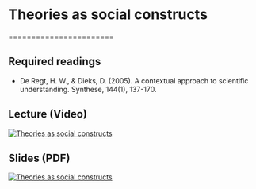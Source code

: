 # Theories as social constructs
=======================

## Required readings

- De Regt, H. W., & Dieks, D. (2005). A contextual approach to scientific understanding. Synthese, 144(1), 137-170. 

## Lecture (Video)

[![Theories as social constructs](../thumbnails/theories-as-social-constructs.jpeg)](https://youtu.be/cBF6LIpoaow "Theories as social constructs")

## Slides (PDF)

[![Theories as social constructs](../thumbnails/theories-as-social-constructs.jpeg)](https://github.com/CoAxLab/Data-Explorations/blob/main/book/slides/theories-as-social-constructs.pdf "Theories as social constructs")

